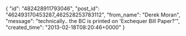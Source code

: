  {
   "id": "482428911793046",
   "post_id": "462493170453287_462528253783112",
   "from_name": "Derek Moran",
   "message": "technically.. the BC is printed on 'Exchequer Bill Paper?'",
   "created_time": "2013-02-18T08:20:46+0000"
 }
